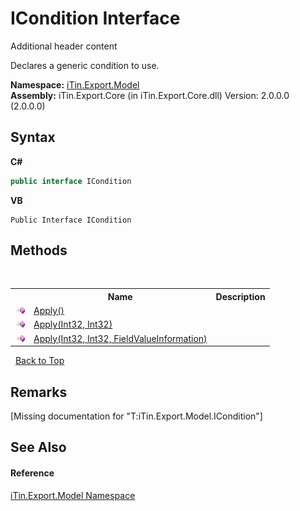 # ICondition Interface
Additional header content 

Declares a generic condition to use.

**Namespace:**&nbsp;<a href="N_iTin_Export_Model">iTin.Export.Model</a><br />**Assembly:**&nbsp;iTin.Export.Core (in iTin.Export.Core.dll) Version: 2.0.0.0 (2.0.0.0)

## Syntax

**C#**<br />
``` C#
public interface ICondition
```

**VB**<br />
``` VB
Public Interface ICondition
```


## Methods
&nbsp;<table><tr><th></th><th>Name</th><th>Description</th></tr><tr><td>![Public method](media/pubmethod.gif "Public method")</td><td><a href="M_iTin_Export_Model_ICondition_Apply">Apply()</a></td><td /></tr><tr><td>![Public method](media/pubmethod.gif "Public method")</td><td><a href="M_iTin_Export_Model_ICondition_Apply_1">Apply(Int32, Int32)</a></td><td /></tr><tr><td>![Public method](media/pubmethod.gif "Public method")</td><td><a href="M_iTin_Export_Model_ICondition_Apply_2">Apply(Int32, Int32, FieldValueInformation)</a></td><td /></tr></table>&nbsp;
<a href="#icondition-interface">Back to Top</a>

## Remarks
\[Missing <remarks> documentation for "T:iTin.Export.Model.ICondition"\]

## See Also


#### Reference
<a href="N_iTin_Export_Model">iTin.Export.Model Namespace</a><br />